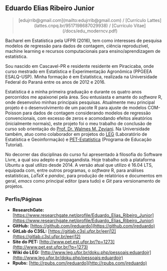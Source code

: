 ## Eduardo Elias Ribeiro Junior ##

> <center>[edujrrib@gmail.com](mailto:edujrrib@gmail.com) /
> [Currículo Lattes](lattes.cnpq.br/9517198687029938) /
> [Currículo Vitae](/docs/edu_moderncv.pdf) </center>
  Bacharel em Estatística pela UFPR (2016), tem como interesses de
  pesquisa modelos de regressão para dados de contagem, ciência
  reproduzível, machine learning e recursos computacionais para
  ensino/aprendizagem de estatística.

Sou nascido em Cascavel-PR e residente residente em Piracicaba, onde
curso mestrado em Estatística e Experimentação Agronômica (PPGEEA
ESALQ-USP). Minha formação é em Estatística, realizada na Universidade
Federal do Paraná entre os anos de 2012 e 2016.

Estatística é a minha primeira graduação e durante os quatro anos
percorridos me apaixonei pela área. Sou entusiasta e amante do
_software_ R, onde desenvolvo minhas principais pesquisas. Atualmente
meu principal projeto é o desenvolvimento de um pacote R para ajuste de
modelos COM-Poisson para dados de contagem considerando modelos de
regressão convencionais, com excesso de zeros e acomodando efeitos
aleatórios (inicialmente normais), este projeto foi o meu trabalho de
conclusão de curso sob orientação do
[Prof. Dr. Walmes M. Zeviani](www.leg.ufpr.br/~walmes/). Na Universidade
também, atuo como colaborador em projetos do [LEG](www.leg.ufpr.br/)
(Laboratório de Estatística e Geoinformação) e
[PET-Estatística](http://www.pet.est.ufpr.br/) (Programa de Educação
Tutorial).

No decorrer das disciplinas do curso fui apresentado à filosofia do
Software Livre, a qual sou adepto e propagandista. Hoje trabalho sob a
plataforma Ubuntu a qual utilizo desde 2014. A versão atual que utilizo
é 16.04 LTS, equipada com, entre outros programas, o _software_ R, para
análises estatísticas, _LaTeX_ e _pandoc_, para produção de relatórios e
documentos em geral, _emacs_ como principal editor (para tudo) e _Git_
para versionamento de projetos.

### Perfis/Páginas ###

* **ResearchGate:** [https://www.researchgate.net/profile/Eduardo_Elias_Ribeiro_Junior](https://www.researchgate.net/profile/Eduardo_Elias_Ribeiro_Junior)
* **GitHub:** [https://github.com/jreduardo](https://github.com/jreduardo)
* **GitLab do C3SL:** [https://gitlab.c3sl.ufpr.br/eerj12](https://gitlab.c3sl.ufpr.br/eerj12)
* **Site do PET:** [http://www.pet.est.ufpr.br/?p=1273](http://www.pet.est.ufpr.br/?p=1273)
* **Wiki do LEG:**
  [http://www.leg.ufpr.br/doku.php/pessoais:eduardojr](http://www.leg.ufpr.br/doku.php/pessoais:eduardojr)
* **Rpubs:** [http://rpubs.com/jreduardo](http://rpubs.com/jreduardo)
